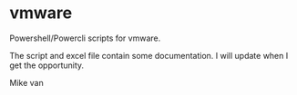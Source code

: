 # vmware
Powershell/Powercli scripts for vmware.

The script and excel file contain some documentation. I will update when I get the opportunity.

Mike van
